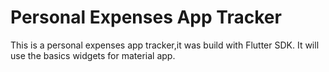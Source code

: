 # Personal Expenses App Tracker
This is a personal expenses app tracker,it was build with Flutter SDK. It will use the basics widgets for material app.